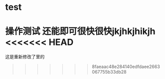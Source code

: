 # test
操作测试
还能即可很快很快jkjhkjhikjh
<<<<<<< HEAD
=======
这是重新修改了里的
>>>>>>> 8faeaac48e284140edfdaee2663067755b33db28
